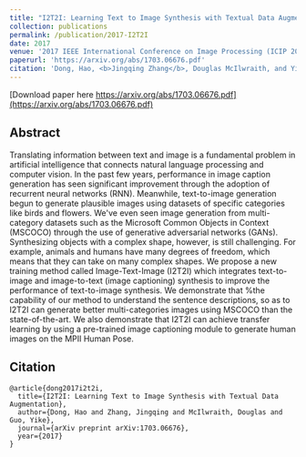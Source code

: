 ```yaml
---
title: "I2T2I: Learning Text to Image Synthesis with Textual Data Augmentation"
collection: publications
permalink: /publication/2017-I2T2I
date: 2017
venue: '2017 IEEE International Conference on Image Processing (ICIP 2017)'
paperurl: 'https://arxiv.org/abs/1703.06676.pdf'
citation: 'Dong, Hao, <b>Jingqing Zhang</b>, Douglas McIlwraith, and Yike Guo. "I2T2I: Learning Text to Image Synthesis with Textual Data Augmentation." arXiv preprint arXiv:1703.06676 (2017).'
---
```


[Download paper here https://arxiv.org/abs/1703.06676.pdf](https://arxiv.org/abs/1703.06676.pdf)

## Abstract
Translating information between text and image is a fundamental problem in artificial intelligence that connects natural language processing and computer vision. In the past few years, performance in image caption generation has seen significant improvement through the adoption of recurrent neural networks (RNN). Meanwhile, text-to-image generation begun to generate plausible images using datasets of specific categories like birds and flowers. We've even seen image generation from multi-category datasets such as the Microsoft Common Objects in Context (MSCOCO) through the use of generative adversarial networks (GANs). Synthesizing objects with a complex shape, however, is still challenging. For example, animals and humans have many degrees of freedom, which means that they can take on many complex shapes. We propose a new training method called Image-Text-Image (I2T2I) which integrates text-to-image and image-to-text (image captioning) synthesis to improve the performance of text-to-image synthesis. We demonstrate that %the capability of our method to understand the sentence descriptions, so as to I2T2I can generate better multi-categories images using MSCOCO than the state-of-the-art. We also demonstrate that I2T2I can achieve transfer learning by using a pre-trained image captioning module to generate human images on the MPII Human Pose.

## Citation
```
@article{dong2017i2t2i,
  title={I2T2I: Learning Text to Image Synthesis with Textual Data Augmentation},
  author={Dong, Hao and Zhang, Jingqing and McIlwraith, Douglas and Guo, Yike},
  journal={arXiv preprint arXiv:1703.06676},
  year={2017}
}
```
